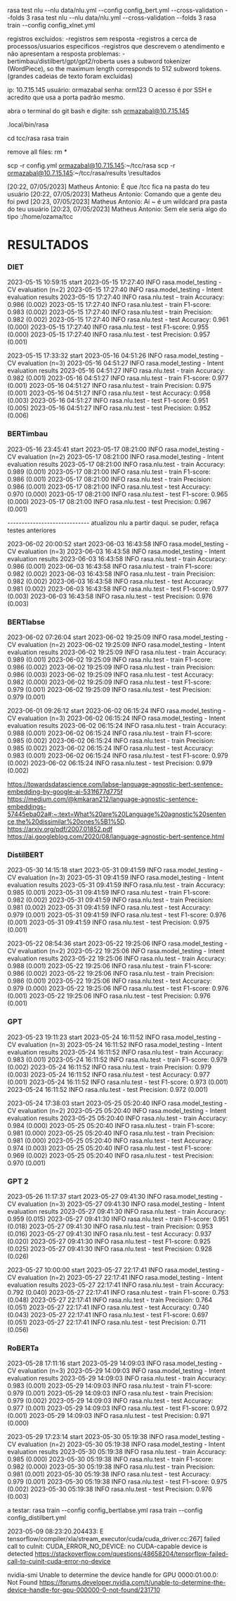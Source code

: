 rasa test nlu --nlu data/nlu.yml --config config_bert.yml --cross-validation --folds 3
rasa test nlu --nlu data/nlu.yml --cross-validation --folds 3
rasa train --config config_xlnet.yml

registros excluidos:
-registros sem resposta
-registros a cerca de processos/usuarios especificos
-registros que descrevem o atendimento e não apresentam a resposta
problemas:
-bertimbau/distilbert/gpt/gpt2/roberta uses a subword tokenizer (WordPiece), so the maximum length corresponds to 512 subword tokens. (grandes cadeias de texto foram excluidas)

ip: 10.7.15.145
usuário: ormazabal
senha: orm123
O acesso é por SSH e acredito que usa a porta padrão mesmo.

abra o terminal do git bash e digite: ssh ormazabal@10.7.15.145

.local/bin/rasa

cd tcc/rasa 
rasa train

remove all files: rm *

scp -r config.yml ormazabal@10.7.15.145:~/tcc/rasa
scp -r ormazabal@10.7.15.145:~/tcc/rasa/results \resultados


[20:22, 07/05/2023] Matheus Antonio: É que /tcc fica na pasta do teu usuário
[20:22, 07/05/2023] Matheus Antonio: Comando que a gente deu foi pwd
[20:23, 07/05/2023] Matheus Antonio: Aí ~ é um wildcard pra pasta do teu usuário
[20:23, 07/05/2023] Matheus Antonio: Sem ele seria algo do tipo :/home/ozama/tcc



# RESULTADOS

### DIET

2023-05-15 10:59:15 start
2023-05-15 17:27:40 INFO     rasa.model_testing  - CV evaluation (n=2)
2023-05-15 17:27:40 INFO     rasa.model_testing  - Intent evaluation results
2023-05-15 17:27:40 INFO     rasa.nlu.test  - train Accuracy: 0.986 (0.002)
2023-05-15 17:27:40 INFO     rasa.nlu.test  - train F1-score: 0.983 (0.002)
2023-05-15 17:27:40 INFO     rasa.nlu.test  - train Precision: 0.982 (0.002)
2023-05-15 17:27:40 INFO     rasa.nlu.test  - test Accuracy: 0.961 (0.000)
2023-05-15 17:27:40 INFO     rasa.nlu.test  - test F1-score: 0.955 (0.000)
2023-05-15 17:27:40 INFO     rasa.nlu.test  - test Precision: 0.957 (0.001)

2023-05-15 17:33:32 start
2023-05-16 04:51:26 INFO     rasa.model_testing  - CV evaluation (n=3)
2023-05-16 04:51:27 INFO     rasa.model_testing  - Intent evaluation results
2023-05-16 04:51:27 INFO     rasa.nlu.test  - train Accuracy: 0.982 (0.001)
2023-05-16 04:51:27 INFO     rasa.nlu.test  - train F1-score: 0.977 (0.001)
2023-05-16 04:51:27 INFO     rasa.nlu.test  - train Precision: 0.975 (0.001)
2023-05-16 04:51:27 INFO     rasa.nlu.test  - test Accuracy: 0.958 (0.003)
2023-05-16 04:51:27 INFO     rasa.nlu.test  - test F1-score: 0.951 (0.005)
2023-05-16 04:51:27 INFO     rasa.nlu.test  - test Precision: 0.952 (0.006)

### BERTimbau

2023-05-16 23:45:41 start
2023-05-17 08:21:00 INFO     rasa.model_testing  - CV evaluation (n=2)
2023-05-17 08:21:00 INFO     rasa.model_testing  - Intent evaluation results
2023-05-17 08:21:00 INFO     rasa.nlu.test  - train Accuracy: 0.989 (0.001)
2023-05-17 08:21:00 INFO     rasa.nlu.test  - train F1-score: 0.986 (0.001)
2023-05-17 08:21:00 INFO     rasa.nlu.test  - train Precision: 0.986 (0.001)
2023-05-17 08:21:00 INFO     rasa.nlu.test  - test Accuracy: 0.970 (0.000)
2023-05-17 08:21:00 INFO     rasa.nlu.test  - test F1-score: 0.965 (0.000)
2023-05-17 08:21:00 INFO     rasa.nlu.test  - test Precision: 0.967 (0.001)

----------------------------- atualizou nlu a partir daqui. se puder, refaça testes anteriores

2023-06-02 20:00:52 start
2023-06-03 16:43:58 INFO     rasa.model_testing  - CV evaluation (n=3)
2023-06-03 16:43:58 INFO     rasa.model_testing  - Intent evaluation results
2023-06-03 16:43:58 INFO     rasa.nlu.test  - train Accuracy: 0.986 (0.001)
2023-06-03 16:43:58 INFO     rasa.nlu.test  - train F1-score: 0.982 (0.002)
2023-06-03 16:43:58 INFO     rasa.nlu.test  - train Precision: 0.982 (0.002)
2023-06-03 16:43:58 INFO     rasa.nlu.test  - test Accuracy: 0.981 (0.002)
2023-06-03 16:43:58 INFO     rasa.nlu.test  - test F1-score: 0.977 (0.003)
2023-06-03 16:43:58 INFO     rasa.nlu.test  - test Precision: 0.976 (0.003)

### BERTlabse

2023-06-02 07:26:04 start
2023-06-02 19:25:09 INFO     rasa.model_testing  - CV evaluation (n=2)
2023-06-02 19:25:09 INFO     rasa.model_testing  - Intent evaluation results
2023-06-02 19:25:09 INFO     rasa.nlu.test  - train Accuracy: 0.989 (0.001)
2023-06-02 19:25:09 INFO     rasa.nlu.test  - train F1-score: 0.986 (0.002)
2023-06-02 19:25:09 INFO     rasa.nlu.test  - train Precision: 0.986 (0.003)
2023-06-02 19:25:09 INFO     rasa.nlu.test  - test Accuracy: 0.982 (0.000)
2023-06-02 19:25:09 INFO     rasa.nlu.test  - test F1-score: 0.979 (0.001)
2023-06-02 19:25:09 INFO     rasa.nlu.test  - test Precision: 0.979 (0.001)

2023-06-01 09:26:12 start
2023-06-02 06:15:24 INFO     rasa.model_testing  - CV evaluation (n=3)
2023-06-02 06:15:24 INFO     rasa.model_testing  - Intent evaluation results
2023-06-02 06:15:24 INFO     rasa.nlu.test  - train Accuracy: 0.988 (0.001)
2023-06-02 06:15:24 INFO     rasa.nlu.test  - train F1-score: 0.985 (0.002)
2023-06-02 06:15:24 INFO     rasa.nlu.test  - train Precision: 0.985 (0.002)
2023-06-02 06:15:24 INFO     rasa.nlu.test  - test Accuracy: 0.983 (0.001)
2023-06-02 06:15:24 INFO     rasa.nlu.test  - test F1-score: 0.979 (0.002)
2023-06-02 06:15:24 INFO     rasa.nlu.test  - test Precision: 0.979 (0.002)


https://towardsdatascience.com/labse-language-agnostic-bert-sentence-embedding-by-google-ai-531f677d775f
https://medium.com/@kmkaran212/language-agnostic-sentence-embeddings-57445eba02a#:~:text=What%20are%20Language%20agnostic%20sentence,the%20dissimilar%20ones%5B1%5D.
https://arxiv.org/pdf/2007.01852.pdf
https://ai.googleblog.com/2020/08/language-agnostic-bert-sentence.html

### DistilBERT

2023-05-30 14:15:18 start
2023-05-31 09:41:59 INFO     rasa.model_testing  - CV evaluation (n=3)
2023-05-31 09:41:59 INFO     rasa.model_testing  - Intent evaluation results
2023-05-31 09:41:59 INFO     rasa.nlu.test  - train Accuracy: 0.985 (0.001)
2023-05-31 09:41:59 INFO     rasa.nlu.test  - train F1-score: 0.982 (0.002)
2023-05-31 09:41:59 INFO     rasa.nlu.test  - train Precision: 0.981 (0.002)
2023-05-31 09:41:59 INFO     rasa.nlu.test  - test Accuracy: 0.979 (0.001)
2023-05-31 09:41:59 INFO     rasa.nlu.test  - test F1-score: 0.976 (0.001)
2023-05-31 09:41:59 INFO     rasa.nlu.test  - test Precision: 0.975 (0.001)

2023-05-22 08:54:36 start
2023-05-22 19:25:06 INFO     rasa.model_testing  - CV evaluation (n=2)
2023-05-22 19:25:06 INFO     rasa.model_testing  - Intent evaluation results
2023-05-22 19:25:06 INFO     rasa.nlu.test  - train Accuracy: 0.988 (0.001)
2023-05-22 19:25:06 INFO     rasa.nlu.test  - train F1-score: 0.986 (0.002)
2023-05-22 19:25:06 INFO     rasa.nlu.test  - train Precision: 0.986 (0.001)
2023-05-22 19:25:06 INFO     rasa.nlu.test  - test Accuracy: 0.979 (0.000)
2023-05-22 19:25:06 INFO     rasa.nlu.test  - test F1-score: 0.976 (0.001)
2023-05-22 19:25:06 INFO     rasa.nlu.test  - test Precision: 0.976 (0.001)

### GPT

2023-05-23 19:11:23 start
2023-05-24 16:11:52 INFO     rasa.model_testing  - CV evaluation (n=3)
2023-05-24 16:11:52 INFO     rasa.model_testing  - Intent evaluation results
2023-05-24 16:11:52 INFO     rasa.nlu.test  - train Accuracy: 0.983 (0.001)
2023-05-24 16:11:52 INFO     rasa.nlu.test  - train F1-score: 0.979 (0.002)
2023-05-24 16:11:52 INFO     rasa.nlu.test  - train Precision: 0.979 (0.003)
2023-05-24 16:11:52 INFO     rasa.nlu.test  - test Accuracy: 0.977 (0.001)
2023-05-24 16:11:52 INFO     rasa.nlu.test  - test F1-score: 0.973 (0.001)
2023-05-24 16:11:52 INFO     rasa.nlu.test  - test Precision: 0.972 (0.001)

2023-05-24 17:38:03 start
2023-05-25 05:20:40 INFO     rasa.model_testing  - CV evaluation (n=2)
2023-05-25 05:20:40 INFO     rasa.model_testing  - Intent evaluation results
2023-05-25 05:20:40 INFO     rasa.nlu.test  - train Accuracy: 0.984 (0.000)
2023-05-25 05:20:40 INFO     rasa.nlu.test  - train F1-score: 0.981 (0.000)
2023-05-25 05:20:40 INFO     rasa.nlu.test  - train Precision: 0.981 (0.000)
2023-05-25 05:20:40 INFO     rasa.nlu.test  - test Accuracy: 0.974 (0.003)
2023-05-25 05:20:40 INFO     rasa.nlu.test  - test F1-score: 0.969 (0.002)
2023-05-25 05:20:40 INFO     rasa.nlu.test  - test Precision: 0.970 (0.001)

### GPT 2

2023-05-26 11:17:37 start
2023-05-27 09:41:30 INFO     rasa.model_testing  - CV evaluation (n=3)
2023-05-27 09:41:30 INFO     rasa.model_testing  - Intent evaluation results
2023-05-27 09:41:30 INFO     rasa.nlu.test  - train Accuracy: 0.959 (0.015)
2023-05-27 09:41:30 INFO     rasa.nlu.test  - train F1-score: 0.951 (0.018)
2023-05-27 09:41:30 INFO     rasa.nlu.test  - train Precision: 0.953 (0.016)
2023-05-27 09:41:30 INFO     rasa.nlu.test  - test Accuracy: 0.937 (0.020)
2023-05-27 09:41:30 INFO     rasa.nlu.test  - test F1-score: 0.925 (0.025)
2023-05-27 09:41:30 INFO     rasa.nlu.test  - test Precision: 0.928 (0.026)

2023-05-27 10:00:00 start
2023-05-27 22:17:41 INFO     rasa.model_testing  - CV evaluation (n=2)
2023-05-27 22:17:41 INFO     rasa.model_testing  - Intent evaluation results
2023-05-27 22:17:41 INFO     rasa.nlu.test  - train Accuracy: 0.792 (0.040)
2023-05-27 22:17:41 INFO     rasa.nlu.test  - train F1-score: 0.753 (0.048)
2023-05-27 22:17:41 INFO     rasa.nlu.test  - train Precision: 0.764 (0.051)
2023-05-27 22:17:41 INFO     rasa.nlu.test  - test Accuracy: 0.740 (0.043)
2023-05-27 22:17:41 INFO     rasa.nlu.test  - test F1-score: 0.697 (0.051)
2023-05-27 22:17:41 INFO     rasa.nlu.test  - test Precision: 0.711 (0.056)

### RoBERTa

2023-05-28 17:11:16 start
2023-05-29 14:09:03 INFO     rasa.model_testing  - CV evaluation (n=3)
2023-05-29 14:09:03 INFO     rasa.model_testing  - Intent evaluation results
2023-05-29 14:09:03 INFO     rasa.nlu.test  - train Accuracy: 0.983 (0.001)
2023-05-29 14:09:03 INFO     rasa.nlu.test  - train F1-score: 0.979 (0.001)
2023-05-29 14:09:03 INFO     rasa.nlu.test  - train Precision: 0.979 (0.002)
2023-05-29 14:09:03 INFO     rasa.nlu.test  - test Accuracy: 0.977 (0.001)
2023-05-29 14:09:03 INFO     rasa.nlu.test  - test F1-score: 0.972 (0.001)
2023-05-29 14:09:03 INFO     rasa.nlu.test  - test Precision: 0.971 (0.000)

2023-05-29 17:23:14 start
2023-05-30 05:19:38 INFO     rasa.model_testing  - CV evaluation (n=2)
2023-05-30 05:19:38 INFO     rasa.model_testing  - Intent evaluation results
2023-05-30 05:19:38 INFO     rasa.nlu.test  - train Accuracy: 0.985 (0.000)
2023-05-30 05:19:38 INFO     rasa.nlu.test  - train F1-score: 0.982 (0.000)
2023-05-30 05:19:38 INFO     rasa.nlu.test  - train Precision: 0.981 (0.001)
2023-05-30 05:19:38 INFO     rasa.nlu.test  - test Accuracy: 0.979 (0.001)
2023-05-30 05:19:38 INFO     rasa.nlu.test  - test F1-score: 0.975 (0.002)
2023-05-30 05:19:38 INFO     rasa.nlu.test  - test Precision: 0.976 (0.003)

a testar:
rasa train --config config_bertlabse.yml
rasa train --config config_distilbert.yml

2023-05-09 08:23:20.204433: E tensorflow/compiler/xla/stream_executor/cuda/cuda_driver.cc:267] failed call to cuInit: CUDA_ERROR_NO_DEVICE: no CUDA-capable device is detected
https://stackoverflow.com/questions/48658204/tensorflow-failed-call-to-cuinit-cuda-error-no-device

nvidia-smi
Unable to determine the device handle for GPU 0000:01:00.0: Not Found
https://forums.developer.nvidia.com/t/unable-to-determine-the-device-handle-for-gpu-000000-0-not-found/231710
